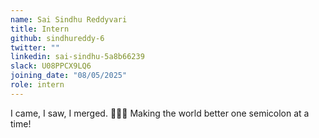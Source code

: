 ```yaml
---
name: Sai Sindhu Reddyvari
title: Intern
github: sindhureddy-6
twitter: ""
linkedin: sai-sindhu-5a8b66239
slack: U08PPCX9LQ6
joining_date: "08/05/2025"
role: intern
---
```


I came, I saw, I merged. 🧑‍💻✨ Making the world better one semicolon at a time!
